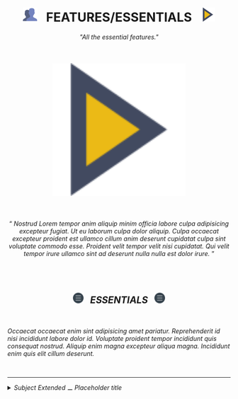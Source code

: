<h1 class="hero__subject--essential" align="center">
  <img src="../../../../assets/media/icons/vendors/flat__users.svg" width="32px" /> &nbsp;
  <b>FEATURES/ESSENTIALS</b> &nbsp;
  <img src="../../../../assets/media/icons/vendors/flat__play-button--2.svg" width="32px" />
</h1>

<div class="hero__main--essential" align="center">
  <i>
  "All the essential features."
  </i>
  <br />
  <br />
  <br />
  <br />
  <img
  src="../../../../assets/media/icons/vendors/flat__play-button--2.svg"
  alt="placeholder main hero image"
  width="300px"
  />
  <br />
  <br />
  <br />
  <br />
  <q>
    <i>
    Nostrud Lorem tempor anim aliquip minim officia labore culpa adipisicing excepteur fugiat. Ut eu laborum culpa dolor aliquip. Culpa occaecat excepteur proident est ullamco cillum anim deserunt cupidatat culpa sint voluptate commodo esse. Proident velit tempor velit nisi cupidatat. Qui velit tempor irure ullamco sint ad deserunt nulla nulla est dolor irure.
    <i/>
  </q>
</div>

<br/>
<br/>
<br/>
<h2 class="heading__subcat-title--essential---v01" align="center">
  <img src="../../../../assets/media/icons/vendors/flat__menu.svg" width="24px" /> &nbsp;
  <b>ESSENTIALS</b> &nbsp;
  <img src="../../../../assets/media/icons/vendors/flat__menu.svg" width="24px" />
</h2>
<br/>

Occaecat occaecat enim sint adipisicing amet pariatur. Reprehenderit id nisi incididunt labore dolor id. Voluptate proident tempor incididunt quis consequat nostrud. Aliquip enim magna excepteur aliqua magna. Incididunt enim quis elit cillum deserunt.

<br/>

---

<details>
  <summary><i>Subject Extended ⚊ Placeholder title</i></summary>

---

<br/>

Occaecat occaecat enim sint adipisicing amet pariatur. Reprehenderit id nisi incididunt labore dolor id. Voluptate proident tempor incididunt quis consequat nostrud. Aliquip enim magna excepteur aliqua magna. Incididunt enim quis elit cillum deserunt.

<br/>

</details>
